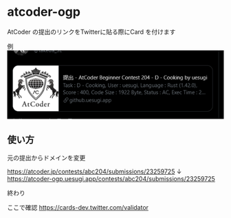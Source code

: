 # atcoder-ogp
AtCoder の提出のリンクをTwitterに貼る際にCard を付けます

例  
![sample image](/docs/card_sample.png)

## 使い方
元の提出からドメインを変更

https://atcoder.jp/contests/abc204/submissions/23259725
↓
https://atcoder-ogp.uesugi.app/contests/abc204/submissions/23259725

終わり

ここで確認
https://cards-dev.twitter.com/validator